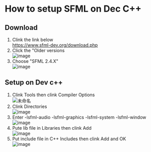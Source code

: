 # How to setup SFML on Dec C++
## Download
1. Clink the link below <br>
https://www.sfml-dev.org/download.php <br>
2. Click the "Older versions <br>
![image](https://user-images.githubusercontent.com/75311991/189909347-95b0fbe0-c62e-4274-9d2e-09282a52cac4.png) <br> 
3. Choose "SFML 2.4.X" <br>
![image](https://user-images.githubusercontent.com/75311991/189910032-8d758a37-fb1b-4fa2-a5d0-2077a02c9618.png) <br>
## Setup on Dev c++
1. Clink Tools then clink Compiler Options <br>
![未命名](https://user-images.githubusercontent.com/75311991/189911380-ed34e744-f873-4bfa-b981-d47e7e8ed882.png) <br>
2. Clink Directories <br>
![image](https://user-images.githubusercontent.com/75311991/189912815-6379782e-5ac8-46d5-befb-4334696c0f0c.png) <br>
3. Enter -lsfml-audio -lsfml-graphics -lsfml-system -lsfml-window <br>
![image](https://user-images.githubusercontent.com/75311991/189914357-0bda409c-bd14-4b1d-bb5b-7eda615b4b10.png) <br>
4. Pute lib file in Libraries then clink Add <br>
![image](https://user-images.githubusercontent.com/75311991/189913149-3d00e827-f4fb-4591-aa64-d2b6be4f1198.png) <br>
5. Put include file in C++ Includes then clink Add and OK <br>
![image](https://user-images.githubusercontent.com/75311991/189913988-fad54cdd-c238-433d-9f71-ce561d28103f.png) <br>


